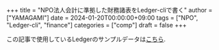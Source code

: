 +++
title = "NPO法人会計に準拠した財務諸表をLedger-cliで書く"
author = ["YAMAGAMI"]
date = 2024-01-20T00:00:00+09:00
tags = ["NPO", "Ledger-cli", "finance"]
categories = ["comp"]
draft = false
+++

この記事で使用しているLedgerのサンプルデータは[こちら](https://bred-in-bingo.netlify.app/sample-npo-data.ledger).
